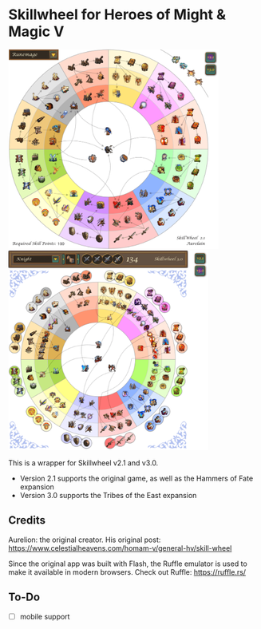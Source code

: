 # Skillwheel for Heroes of Might & Magic V

<img height=400 src='github/screenshot_2_1.png'> <img height=400 src='github/screenshot_3_0.png'>

This is a wrapper for Skillwheel v2.1 and v3.0. 
- Version 2.1 supports the original game, as well as the Hammers of Fate expansion
- Version 3.0 supports the Tribes of the East expansion

## Credits
Aurelion: the original creator. His original post: https://www.celestialheavens.com/homam-v/general-hv/skill-wheel

Since the original app was built with Flash, the Ruffle emulator is used to make it available in modern browsers. Check out Ruffle: https://ruffle.rs/

## To-Do
- [ ] mobile support
